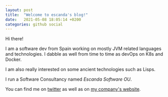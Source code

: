 ```yaml
---
layout: post
title:  "Welcome to escanda's blog!"
date:   2021-05-08 18:05:14 +0200
categories: github social
---
```


Hi there!

I am a software dev from Spain working on mostly JVM related languages and technologies. I dabble as well from time to time as devOps on K8s and Docker.

I am also really interested on some ancient technologies such as Lisps.

I run a Software Consultancy named _Escanda Software OU_.

You can find me on [twitter][twitter] as well as on [my company's website][escandacc].


[twitter]: https://twitter.com/escandacc
[escandacc]: https://escanda.cc/